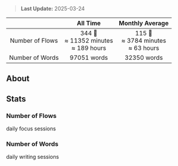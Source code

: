 > **Last Update:** 2025-03-24  

|         | All Time | Monthly Average |
| :---: | :---: | :---: |
| Number of Flows | 344 🍅<br>≈ 11352 minutes<br>≈ 189 hours | 115 🍅<br>≈ 3784 minutes<br>≈ 63 hours |
| Number of Words | 97051 words | 32350 words |

## About

## Stats

### Number of Flows

daily focus sessions

### Number of Words

daily writing sessions
